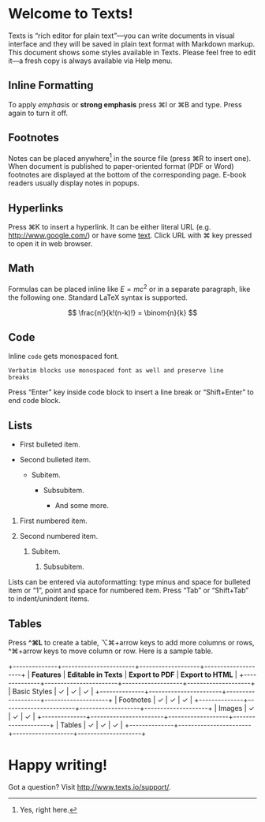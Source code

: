 Welcome to Texts!
=================

Texts is “rich editor for plain text”—you can write documents in visual
interface and they will be saved in plain text format with Markdown markup. This
document shows some styles available in Texts. Please feel free to edit it—a
fresh copy is always available via Help menu.

Inline Formatting
-----------------

To apply *emphasis* or **strong emphasis** press ⌘I or ⌘B and type. Press again
to turn it off.

Footnotes
---------

Notes can be placed anywhere[^1] in the source file (press ⌘R to insert one).
When document is published to paper-oriented format (PDF or Word) footnotes are
displayed at the bottom of the corresponding page. E-book readers usually
display notes in popups.

[^1]: Yes, right here.

Hyperlinks
----------

Press ⌘K to insert a hyperlink. It can be either literal URL (e.g.
<http://www.google.com/>) or have some [text][2]. Click URL with ⌘ key pressed
to open it in web browser.

[2]: <http://www.texts.io/>

Math
----

Formulas can be placed inline like $E=mc^2$ or in a separate paragraph, like the
following one. Standard LaTeX syntax is supported.

$$
\frac{n!}{k!(n-k)!} = \binom{n}{k}
$$

Code
----

Inline `code` gets monospaced font.

~~~~~~~~~~~~~~~~~~~~~~~~~~~~~~~~~~~~~~~~~~~~~~~~~~~~~~~~~~~~~~~~~~~~~~~~~~~~~~~~
Verbatim blocks use monospaced font as well and preserve line
breaks
~~~~~~~~~~~~~~~~~~~~~~~~~~~~~~~~~~~~~~~~~~~~~~~~~~~~~~~~~~~~~~~~~~~~~~~~~~~~~~~~

Press “Enter” key inside code block to insert a line break or “Shift+Enter” to
end code block.

Lists
-----

-   First bulleted item.

-   Second bulleted item.

    -   Subitem.

        -   Subsubitem.

            -   And some more.

1.  First numbered item.

2.  Second numbered item.

    1.  Subitem.

        1.  Subsubitem.

Lists can be entered via autoformatting: type minus and space for bulleted item
or “1”, point and space for numbered item. Press “Tab” or “Shift+Tab” to
indent/unindent items.

Tables
------

Press **^⌘L** to create a table, ⌥⌘+arrow keys to add more columns or rows,
^⌘+arrow keys to move column or row. Here is a sample table.

+--------------+-----------------------+-------------------+--------------------+
| **Features** | **Editable in Texts** | **Export to PDF** | **Export to HTML** |
+--------------+-----------------------+-------------------+--------------------+
| Basic Styles | ✓                     | ✓                 | ✓                  |
+--------------+-----------------------+-------------------+--------------------+
| Footnotes    | ✓                     | ✓                 | ✓                  |
+--------------+-----------------------+-------------------+--------------------+
| Images       | ✓                     | ✓                 | ✓                  |
+--------------+-----------------------+-------------------+--------------------+
| Tables       | ✓                     | ✓                 | ✓                  |
+--------------+-----------------------+-------------------+--------------------+

Happy writing!
==============

Got a question? Visit <http://www.texts.io/support/>.
